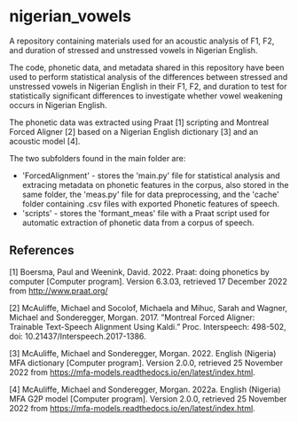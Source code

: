 # nigerian_vowels
A repository containing materials used for an acoustic analysis of F1, F2, and duration of stressed and unstressed vowels in Nigerian English. 

The code, phonetic data, and metadata shared in this repository have been used to perform statistical analysis of the differences between stressed and unstressed vowels in Nigerian English in their F1, F2, and duration to test for statistically significant differences to investigate whether vowel weakening occurs in Nigerian English. 

The phonetic data was extracted using Praat [1] scripting and Montreal Forced Aligner [2] based on a Nigerian English dictionary [3] and an acoustic model [4].

The two subfolders found in the main folder are:

* 'ForcedAlignment' - stores the 'main.py' file for statistical analysis and extracing metadata on phonetic features in the corpus, also stored in the same folder, the 'meas.py' file for data preprocessing, and the 'cache' folder containing .csv files with exported Phonetic features of speech. 
* 'scripts' - stores the 'formant_meas' file with a Praat script used for automatic extraction of phonetic data from a corpus of speech.

## References
<a id="1">[1]</a> 
Boersma, Paul and Weenink, David. 2022. 
Praat: doing phonetics by computer [Computer program]. Version 6.3.03, retrieved 17 December 2022 from http://www.praat.org/

<a id="2">[2]</a> 
McAuliffe, Michael and Socolof, Michaela and Mihuc, Sarah and Wagner, Michael and Sonderegger, Morgan. 2017. 
”Montreal Forced Aligner: Trainable Text-Speech Alignment Using Kaldi.” 
Proc. Interspeech: 498-502, doi: 10.21437/Interspeech.2017-1386.

<a id="3">[3]</a> 
McAuliffe, Michael and Sonderegger, Morgan. 2022. 
English (Nigeria) MFA dictionary [Computer program]. Version 2.0.0, retrieved 25 November 2022 from https://mfa-models.readthedocs.io/en/latest/index.html.

<a id="4">[4]</a> 
McAuliffe, Michael and Sonderegger, Morgan. 2022a. 
English (Nigeria) MFA G2P model [Computer program]. Version 2.0.0, retrieved 25 November 2022 from https://mfa-models.readthedocs.io/en/latest/index.html.



